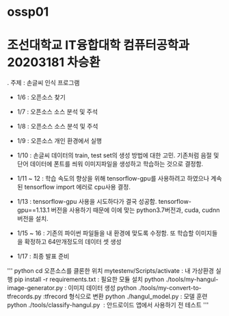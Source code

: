 # ossp01
# 조선대학교 IT융합대학 컴퓨터공학과 20203181 차승환
. 주제 : 손글씨 인식 프로그램

 * 1/6 : 오픈소스 찾기

 * 1/7 : 오픈소스 소스 분석 및 주석

 * 1/8 : 오픈소스 소스 분석 및 주석

 * 1/9 : 오픈소스 개인 환경에서 실행

 * 1/10 : 손글씨 데이터의 train, test set의 생성 방법에 대한 고민. 기존처럼 음절 및 단어 데이터에 폰트를 씌워 이미지파일을 생성하고 학습하는 것으로 결정함.

 * 1/11 ~ 12 : 학습 속도의 향상을 위해 tensorflow-gpu를 사용하려고 하였으나 계속된 tensorflow import 에러로 cpu사용 결정.

 * 1/13 : tensorflow-gpu 사용을 시도하다가 결국 성공함.
          tensorflow-gpu==1.13.1 버전을 사용하기 때문에 이에 맞는 python3.7버전과, cuda, cudnn버전을 설치.
          
 * 1/15 ~ 16 : 기존의 파이썬 파일들을 내 환경에 맞도록 수정함. 또 학습할 이미지들을 확정하고 64만개정도의 데이터 셋 생성
 
 * 1/17 : 최종 발표 준비
 
 '''
 python
 cd 오픈소스를 클론한 위치
 mytestenv/Scripts/activate : 내 가상환경 실행
 pip install -r requirements.txt : 필요한 모듈 설치
 python ./tools/my-hangul-image-generator.py : 이미지 데이터 생성
 python ./tools/my-convert-to-tfrecords.py :tfrecord 형식으로 변환
 python ./hangul_model.py : 모델 훈련
 python ./tools/classify-hangul.py <Image Path> : 안드로이드 앱에서 사용하기 전 테스트
 '''
